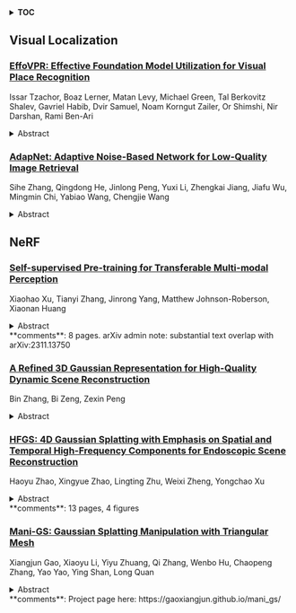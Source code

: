 <details>
  <summary><b>TOC</b></summary>
  <ol>
    <li><a href=#visual-localization>Visual Localization</a></li>
      <ul>
        <li><a href=#EffoVPR:-Effective-Foundation-Model-Utilization-for-Visual-Place-Recognition>EffoVPR: Effective Foundation Model Utilization for Visual Place Recognition</a></li>
        <li><a href=#AdapNet:-Adaptive-Noise-Based-Network-for-Low-Quality-Image-Retrieval>AdapNet: Adaptive Noise-Based Network for Low-Quality Image Retrieval</a></li>
      </ul>
    </li>
    <li><a href=#nerf>NeRF</a></li>
      <ul>
        <li><a href=#Self-supervised-Pre-training-for-Transferable-Multi-modal-Perception>Self-supervised Pre-training for Transferable Multi-modal Perception</a></li>
        <li><a href=#A-Refined-3D-Gaussian-Representation-for-High-Quality-Dynamic-Scene-Reconstruction>A Refined 3D Gaussian Representation for High-Quality Dynamic Scene Reconstruction</a></li>
        <li><a href=#HFGS:-4D-Gaussian-Splatting-with-Emphasis-on-Spatial-and-Temporal-High-Frequency-Components-for-Endoscopic-Scene-Reconstruction>HFGS: 4D Gaussian Splatting with Emphasis on Spatial and Temporal High-Frequency Components for Endoscopic Scene Reconstruction</a></li>
        <li><a href=#Mani-GS:-Gaussian-Splatting-Manipulation-with-Triangular-Mesh>Mani-GS: Gaussian Splatting Manipulation with Triangular Mesh</a></li>
      </ul>
    </li>
  </ol>
</details>

## Visual Localization  

### [EffoVPR: Effective Foundation Model Utilization for Visual Place Recognition](http://arxiv.org/abs/2405.18065)  
Issar Tzachor, Boaz Lerner, Matan Levy, Michael Green, Tal Berkovitz Shalev, Gavriel Habib, Dvir Samuel, Noam Korngut Zailer, Or Shimshi, Nir Darshan, Rami Ben-Ari  
<details>  
  <summary>Abstract</summary>  
  <ol>  
    The task of Visual Place Recognition (VPR) is to predict the location of a query image from a database of geo-tagged images. Recent studies in VPR have highlighted the significant advantage of employing pre-trained foundation models like DINOv2 for the VPR task. However, these models are often deemed inadequate for VPR without further fine-tuning on task-specific data. In this paper, we propose a simple yet powerful approach to better exploit the potential of a foundation model for VPR. We first demonstrate that features extracted from self-attention layers can serve as a powerful re-ranker for VPR. Utilizing these features in a zero-shot manner, our method surpasses previous zero-shot methods and achieves competitive results compared to supervised methods across multiple datasets. Subsequently, we demonstrate that a single-stage method leveraging internal ViT layers for pooling can generate global features that achieve state-of-the-art results, even when reduced to a dimensionality as low as 128D. Nevertheless, incorporating our local foundation features for re-ranking, expands this gap. Our approach further demonstrates remarkable robustness and generalization, achieving state-of-the-art results, with a significant gap, in challenging scenarios, involving occlusion, day-night variations, and seasonal changes.  
  </ol>  
</details>  
  
### [AdapNet: Adaptive Noise-Based Network for Low-Quality Image Retrieval](http://arxiv.org/abs/2405.17718)  
Sihe Zhang, Qingdong He, Jinlong Peng, Yuxi Li, Zhengkai Jiang, Jiafu Wu, Mingmin Chi, Yabiao Wang, Chengjie Wang  
<details>  
  <summary>Abstract</summary>  
  <ol>  
    Image retrieval aims to identify visually similar images within a database using a given query image. Traditional methods typically employ both global and local features extracted from images for matching, and may also apply re-ranking techniques to enhance accuracy. However, these methods often fail to account for the noise present in query images, which can stem from natural or human-induced factors, thereby negatively impacting retrieval performance. To mitigate this issue, we introduce a novel setting for low-quality image retrieval, and propose an Adaptive Noise-Based Network (AdapNet) to learn robust abstract representations. Specifically, we devise a quality compensation block trained to compensate for various low-quality factors in input images. Besides, we introduce an innovative adaptive noise-based loss function, which dynamically adjusts its focus on the gradient in accordance with image quality, thereby augmenting the learning of unknown noisy samples during training and enhancing intra-class compactness. To assess the performance, we construct two datasets with low-quality queries, which is built by applying various types of noise on clean query images on the standard Revisited Oxford and Revisited Paris datasets. Comprehensive experimental results illustrate that AdapNet surpasses state-of-the-art methods on the Noise Revisited Oxford and Noise Revisited Paris benchmarks, while maintaining competitive performance on high-quality datasets. The code and constructed datasets will be made available.  
  </ol>  
</details>  
  
  



## NeRF  

### [Self-supervised Pre-training for Transferable Multi-modal Perception](http://arxiv.org/abs/2405.17942)  
Xiaohao Xu, Tianyi Zhang, Jinrong Yang, Matthew Johnson-Roberson, Xiaonan Huang  
<details>  
  <summary>Abstract</summary>  
  <ol>  
    In autonomous driving, multi-modal perception models leveraging inputs from multiple sensors exhibit strong robustness in degraded environments. However, these models face challenges in efficiently and effectively transferring learned representations across different modalities and tasks. This paper presents NeRF-Supervised Masked Auto Encoder (NS-MAE), a self-supervised pre-training paradigm for transferable multi-modal representation learning. NS-MAE is designed to provide pre-trained model initializations for efficient and high-performance fine-tuning. Our approach uses masked multi-modal reconstruction in neural radiance fields (NeRF), training the model to reconstruct missing or corrupted input data across multiple modalities. Specifically, multi-modal embeddings are extracted from corrupted LiDAR point clouds and images, conditioned on specific view directions and locations. These embeddings are then rendered into projected multi-modal feature maps using neural rendering techniques. The original multi-modal signals serve as reconstruction targets for the rendered feature maps, facilitating self-supervised representation learning. Extensive experiments demonstrate the promising transferability of NS-MAE representations across diverse multi-modal and single-modal perception models. This transferability is evaluated on various 3D perception downstream tasks, such as 3D object detection and BEV map segmentation, using different amounts of fine-tuning labeled data. Our code will be released to support the community.  
  </ol>  
</details>  
**comments**: 8 pages. arXiv admin note: substantial text overlap with
  arXiv:2311.13750  
  
### [A Refined 3D Gaussian Representation for High-Quality Dynamic Scene Reconstruction](http://arxiv.org/abs/2405.17891)  
Bin Zhang, Bi Zeng, Zexin Peng  
<details>  
  <summary>Abstract</summary>  
  <ol>  
    In recent years, Neural Radiance Fields (NeRF) has revolutionized three-dimensional (3D) reconstruction with its implicit representation. Building upon NeRF, 3D Gaussian Splatting (3D-GS) has departed from the implicit representation of neural networks and instead directly represents scenes as point clouds with Gaussian-shaped distributions. While this shift has notably elevated the rendering quality and speed of radiance fields but inevitably led to a significant increase in memory usage. Additionally, effectively rendering dynamic scenes in 3D-GS has emerged as a pressing challenge. To address these concerns, this paper purposes a refined 3D Gaussian representation for high-quality dynamic scene reconstruction. Firstly, we use a deformable multi-layer perceptron (MLP) network to capture the dynamic offset of Gaussian points and express the color features of points through hash encoding and a tiny MLP to reduce storage requirements. Subsequently, we introduce a learnable denoising mask coupled with denoising loss to eliminate noise points from the scene, thereby further compressing 3D Gaussian model. Finally, motion noise of points is mitigated through static constraints and motion consistency constraints. Experimental results demonstrate that our method surpasses existing approaches in rendering quality and speed, while significantly reducing the memory usage associated with 3D-GS, making it highly suitable for various tasks such as novel view synthesis, and dynamic mapping.  
  </ol>  
</details>  
  
### [HFGS: 4D Gaussian Splatting with Emphasis on Spatial and Temporal High-Frequency Components for Endoscopic Scene Reconstruction](http://arxiv.org/abs/2405.17872)  
Haoyu Zhao, Xingyue Zhao, Lingting Zhu, Weixi Zheng, Yongchao Xu  
<details>  
  <summary>Abstract</summary>  
  <ol>  
    Robot-assisted minimally invasive surgery benefits from enhancing dynamic scene reconstruction, as it improves surgical outcomes. While Neural Radiance Fields (NeRF) have been effective in scene reconstruction, their slow inference speeds and lengthy training durations limit their applicability. To overcome these limitations, 3D Gaussian Splatting (3D-GS) based methods have emerged as a recent trend, offering rapid inference capabilities and superior 3D quality. However, these methods still struggle with under-reconstruction in both static and dynamic scenes. In this paper, we propose HFGS, a novel approach for deformable endoscopic reconstruction that addresses these challenges from spatial and temporal frequency perspectives. Our approach incorporates deformation fields to better handle dynamic scenes and introduces Spatial High-Frequency Emphasis Reconstruction (SHF) to minimize discrepancies in spatial frequency spectra between the rendered image and its ground truth. Additionally, we introduce Temporal High-Frequency Emphasis Reconstruction (THF) to enhance dynamic awareness in neural rendering by leveraging flow priors, focusing optimization on motion-intensive parts. Extensive experiments on two widely used benchmarks demonstrate that HFGS achieves superior rendering quality. Our code will be available.  
  </ol>  
</details>  
**comments**: 13 pages, 4 figures  
  
### [Mani-GS: Gaussian Splatting Manipulation with Triangular Mesh](http://arxiv.org/abs/2405.17811)  
Xiangjun Gao, Xiaoyu Li, Yiyu Zhuang, Qi Zhang, Wenbo Hu, Chaopeng Zhang, Yao Yao, Ying Shan, Long Quan  
<details>  
  <summary>Abstract</summary>  
  <ol>  
    Neural 3D representations such as Neural Radiance Fields (NeRF), excel at producing photo-realistic rendering results but lack the flexibility for manipulation and editing which is crucial for content creation. Previous works have attempted to address this issue by deforming a NeRF in canonical space or manipulating the radiance field based on an explicit mesh. However, manipulating NeRF is not highly controllable and requires a long training and inference time. With the emergence of 3D Gaussian Splatting (3DGS), extremely high-fidelity novel view synthesis can be achieved using an explicit point-based 3D representation with much faster training and rendering speed. However, there is still a lack of effective means to manipulate 3DGS freely while maintaining rendering quality. In this work, we aim to tackle the challenge of achieving manipulable photo-realistic rendering. We propose to utilize a triangular mesh to manipulate 3DGS directly with self-adaptation. This approach reduces the need to design various algorithms for different types of Gaussian manipulation. By utilizing a triangle shape-aware Gaussian binding and adapting method, we can achieve 3DGS manipulation and preserve high-fidelity rendering after manipulation. Our approach is capable of handling large deformations, local manipulations, and soft body simulations while keeping high-quality rendering. Furthermore, we demonstrate that our method is also effective with inaccurate meshes extracted from 3DGS. Experiments conducted demonstrate the effectiveness of our method and its superiority over baseline approaches.  
  </ol>  
</details>  
**comments**: Project page here: https://gaoxiangjun.github.io/mani_gs/  
  
  



